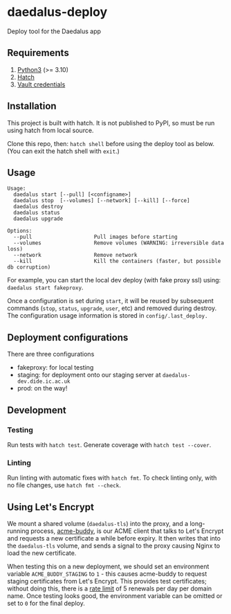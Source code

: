 # daedalus-deploy
Deploy tool for the Daedalus app

## Requirements

1. [Python3](https://www.python.org/downloads/) (>= 3.10)
2. [Hatch](https://hatch.pypa.io/latest/install/)
3. [Vault credentials](https://mrc-ide.myjetbrains.com/youtrack/articles/RESIDE-A-18/Vault)

## Installation

This project is built with hatch. It is not published to PyPI, so must be run using hatch from local source.

Clone this repo, then: `hatch shell` before using the deploy tool as below. (You can exit the hatch shell with `exit`.)

## Usage

```
Usage:
  daedalus start [--pull] [<configname>]
  daedalus stop  [--volumes] [--network] [--kill] [--force]
  daedalus destroy
  daedalus status
  daedalus upgrade

Options:
  --pull                    Pull images before starting
  --volumes                 Remove volumes (WARNING: irreversible data loss)
  --network                 Remove network
  --kill                    Kill the containers (faster, but possible db corruption)
```

For example, you can start the local dev deploy (with fake proxy ssl) using: `daedalus start fakeproxy`.

Once a configuration is set during `start`, it will be reused by subsequent commands
(`stop`, `status`, `upgrade`, `user`, etc) and removed during destroy.
The configuration usage information is stored in `config/.last_deploy.`

## Deployment configurations
There are three configurations
- fakeproxy: for local testing
- staging: for deployment onto our staging server at `daedalus-dev.dide.ic.ac.uk`
- prod: on the way!

## Development

### Testing
Run tests with `hatch test`. Generate coverage with `hatch test --cover`.

### Linting
Run linting with automatic fixes with `hatch fmt`. To check linting only, with no file changes, use `hatch fmt --check`.

## Using Let's Encrypt

We mount a shared volume (`daedalus-tls`) into the proxy, and a long-running
process, [acme-buddy](https://github.com/reside-ic/acme-buddy), is our ACME client
that talks to Let's Encrypt and requests a new certificate a while before expiry.
It then writes that into the `daedalus-tls` volume, and sends a signal to the
proxy causing Nginx to load the new certificate.

When testing this on a new deployment, we should set an environment variable
`ACME_BUDDY_STAGING` to `1` - this causes acme-buddy to request staging certificates
from Let's Encrypt. This provides test certificates; without doing this, there is a
[rate limit](https://letsencrypt.org/docs/rate-limits/) of 5 renewals per day
per domain name. Once testing looks good, the environment variable can be omitted
or set to `0` for the final deploy.

